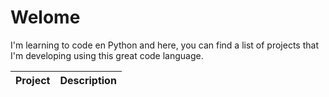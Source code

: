 # Welome
I'm learning to code en Python and here, you can find a list of projects that I'm developing using this great code language.

| Project    | Description |
|----------------------|-------------|
